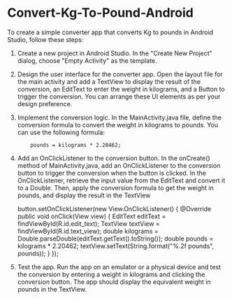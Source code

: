 # Convert-Kg-To-Pound-Android

To create a simple converter app that converts Kg to pounds in Android Studio, follow these steps:

1. Create a new project in Android Studio. In the "Create New Project" dialog, choose "Empty Activity" as the template.

2. Design the user interface for the converter app. Open the layout file for the main activity and add a TextView to display the result of the conversion, an EditText to enter the weight in kilograms, and a Button to trigger the conversion. You can arrange these UI elements as per your design preference.

3. Implement the conversion logic. In the MainActivity.java file, define the conversion formula to convert the weight in kilograms to pounds. You can use the following formula:
           
           pounds = kilograms * 2.20462;


4. Add an OnClickListener to the conversion button. In the onCreate() method of MainActivity.java, add an OnClickListener to the conversion button to trigger the conversion when the button is clicked. In the OnClickListener, retrieve the input value from the EditText and convert it to a Double. Then, apply the conversion formula to get the weight in pounds, and display the result in the TextView
    
    
    button.setOnClickListener(new View.OnClickListener() {
        @Override
        public void onClick(View view) {
            EditText editText = findViewById(R.id.edit_text);
            TextView textView = findViewById(R.id.text_view);
            double kilograms = Double.parseDouble(editText.getText().toString());
            double pounds = kilograms * 2.20462;
            textView.setText(String.format("%.2f pounds", pounds));
           }
   });
5. Test the app. Run the app on an emulator or a physical device and test the conversion by entering a weight in kilograms and clicking the conversion button. The app should display the equivalent weight in pounds in the TextView.

